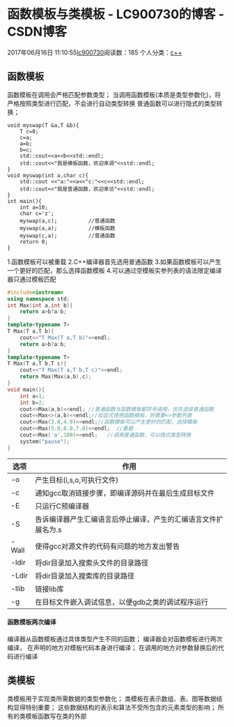 # 函数模板与类模板 - LC900730的博客 - CSDN博客
2017年06月16日 11:10:55[lc900730](https://me.csdn.net/LC900730)阅读数：185
个人分类：[c++](https://blog.csdn.net/LC900730/article/category/6933816)
## 函数模板
函数模板在调用会严格匹配参数类型； 
当调用函数模板(本质是类型参数化)，将严格按照类型进行匹配，不会进行自动类型转换 
普通函数可以进行隐式的类型转换；
```
void myswap(T &a,T &b){
    T c=0;
    c=a;
    a=b;
    b=c;
    std::cout<<a<<b<<std::endl;
    std::cout<<"我是模板函数，欢迎来调"<<std::endl;
}
void myswap(int a,char c){
    std::cout <<"a:"<<a<<"c:"<<c<<std::endl;
    std::cout<<"我是普通函数，欢迎来访"<<std::endl;
}
int main(){
    int a=10;
    char c='z';
    myswap(a,c);          //普通函数
    myswap(a,a);          //模板函数
    myswap(c,a);          //普通函数
    return 0;
}
```
1.函数模板可以被重载 
2.C++编译器首先选用普通函数 
3.如果函数模板可以产生一个更好的匹配，那么选择函数模板 
4.可以通过空模板实参列表的语法限定编译器只通过模板匹配
```cpp
#include<iostream>
using namespace std;
int Max(int a,int b){
    return a>b?a:b;
}
template<typename T>
T Max(T a,T b){
    cout<<"T Max(T a,T b)"<<endl;
    return a>b?a:b;
}
template<typename T>
T Max(T a,T b,T c){
    cout<<"T Max(T a,T b,T c)"<<endl;
    return Max(Max(a,b),c);
}
void main(){
    int a=1;
    int b=2;
    cout<<Max(a,b)<<endl; //普通函数与函数模板都符号调用，优先选择普通函数
    cout<<Max<>(a,b)<<endl;//如显式使用函数模板，则需要<>参数列表
    cout<<Max(3.0,4.0)<<endl;//函数模板可以产生更好的匹配，选择模板
    cout<<Max(5.0,6.0,7.0)<<endl;  //重载
    cout<<Max('a',100)<<endl;   //调用普通函数，可以隐式类型转换
    system("pause");
}
```
|选项|作用|
|----|----|
|-o|产生目标(i,s,o,可执行文件)|
|-c|通知gcc取消链接步骤，即编译源码并在最后生成目标文件|
|-E|只运行C预编译器|
|-S|告诉编译器产生汇编语言后停止编译，产生的汇编语言文件扩展名为.s|
|-Wall|使得gcc对源文件的代码有问题的地方发出警告|
|-ldir|将dir目录加入搜索头文件的目录路径|
|-Ldir|将dir目录加入搜索库的目录路径|
|-llib|链接lib库|
|-g|在目标文件嵌入调试信息，以便gdb之类的调试程序运行|
#### 函数模板两次编译
编译器从函数模板通过具体类型产生不同的函数； 
编译器会对函数模板进行两次编译， 
在声明的地方对模板代码本身进行编译； 
在调用的地方对参数替换后的代码进行编译
## 类模板
类模板用于实现类所需数据的类型参数化； 
类模板在表示数组、表、图等数据结构显得特别重要； 
这些数据结构的表示和算法不受所包含的元素类型的影响；
所有的类模板函数写在类的外部

